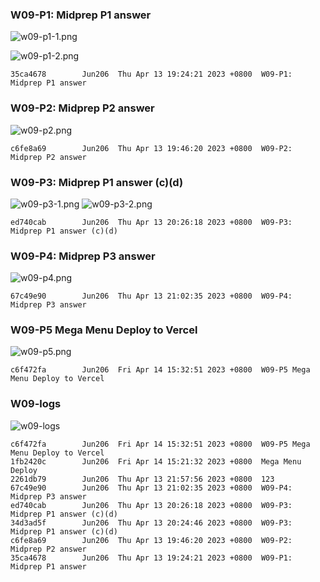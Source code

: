 ### W09-P1: Midprep P1 answer

![w09-p1-1.png](https://obsbeppzfkkzhooliozs.supabase.co/storage/v1/object/public/demo-93/md_img/w09/p1-1.png?t=2023-04-13T11%3A21%3A13.923Z)

![w09-p1-2.png](https://obsbeppzfkkzhooliozs.supabase.co/storage/v1/object/public/demo-93/md_img/w09/p1-2.png?t=2023-04-13T11%3A22%3A08.165Z)

```
35ca4678        Jun206  Thu Apr 13 19:24:21 2023 +0800  W09-P1: Midprep P1 answer
```

### W09-P2: Midprep P2 answer

![w09-p2.png](https://obsbeppzfkkzhooliozs.supabase.co/storage/v1/object/public/demo-93/md_img/w09/p2.png?t=2023-04-13T11%3A45%3A43.664Z)

```
c6fe8a69        Jun206  Thu Apr 13 19:46:20 2023 +0800  W09-P2: Midprep P2 answer
```

### W09-P3: Midprep P1 answer (c)(d)

![w09-p3-1.png](https://obsbeppzfkkzhooliozs.supabase.co/storage/v1/object/public/demo-93/md_img/w09/p1-3.png?t=2023-04-13T12%3A01%3A02.814Z)
![w09-p3-2.png](https://obsbeppzfkkzhooliozs.supabase.co/storage/v1/object/public/demo-93/md_img/w09/p3-2.png?t=2023-04-13T12%3A26%3A02.425Z)

```
ed740cab        Jun206  Thu Apr 13 20:26:18 2023 +0800  W09-P3: Midprep P1 answer (c)(d)
```

### W09-P4: Midprep P3 answer

![w09-p4.png](https://obsbeppzfkkzhooliozs.supabase.co/storage/v1/object/public/demo-93/md_img/w09/p4.png?t=2023-04-13T13%3A01%3A40.490Z)

```
67c49e90        Jun206  Thu Apr 13 21:02:35 2023 +0800  W09-P4: Midprep P3 answer
```
### W09-P5 Mega Menu Deploy to Vercel
![w09-p5.png](https://obsbeppzfkkzhooliozs.supabase.co/storage/v1/object/public/demo-93/md_img/w09/p5.PNG?t=2023-04-14T07%3A31%3A32.531Z)
```
c6f472fa        Jun206  Fri Apr 14 15:32:51 2023 +0800  W09-P5 Mega Menu Deploy to Vercel
```

### W09-logs

![w09-logs](https://obsbeppzfkkzhooliozs.supabase.co/storage/v1/object/public/demo-93/md_img/w09/w09-logs.png)

```
c6f472fa        Jun206  Fri Apr 14 15:32:51 2023 +0800  W09-P5 Mega Menu Deploy to Vercel
1fb2420c        Jun206  Fri Apr 14 15:21:32 2023 +0800  Mega Menu Deploy
2261db79        Jun206  Thu Apr 13 21:57:56 2023 +0800  123
67c49e90        Jun206  Thu Apr 13 21:02:35 2023 +0800  W09-P4: Midprep P3 answer
ed740cab        Jun206  Thu Apr 13 20:26:18 2023 +0800  W09-P3: Midprep P1 answer (c)(d)
34d3ad5f        Jun206  Thu Apr 13 20:24:46 2023 +0800  W09-P3: Midprep P1 answer (c)(d)
c6fe8a69        Jun206  Thu Apr 13 19:46:20 2023 +0800  W09-P2: Midprep P2 answer
35ca4678        Jun206  Thu Apr 13 19:24:21 2023 +0800  W09-P1: Midprep P1 answer
```
